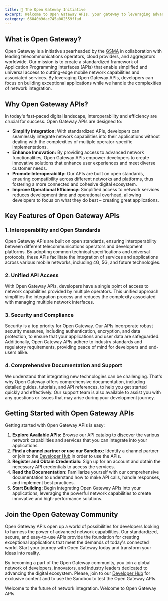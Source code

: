 ```yaml
---
title: 🚀 The Open Gateway Initiative
excerpt: Welcome to Open Gateway APIs, your gateway to leveraging advanced network capabilities in your applications. Whether you're a seasoned developer or just starting your journey, Open Gateway APIs provide the tools and resources you need to create innovative, high-performance applications.
category: 66840b9dac745a002559ffad
---
```


## What is Open Gateway?

Open Gateway is a initiative spearheaded by the [GSMA](https://www.gsma.com/solutions-and-impact/gsma-open-gateway/) in collaboration with leading telecommunications operators, cloud providers, and aggregators worldwide. Our mission is to create a standardized framework of Application Programming Interfaces (APIs) that enable simplified and universal access to cutting-edge mobile network capabilities and associated services. By leveraging Open Gateway APIs, developers can focus on building exceptional applications while we handle the complexities of network integration.

## Why Open Gateway APIs?

In today's fast-paced digital landscape, interoperability and efficiency are crucial for success. Open Gateway APIs are designed to:

- **Simplify Integration:** With standardized APIs, developers can seamlessly integrate network capabilities into their applications without dealing with the complexities of multiple operator-specific implementations.
- **Enhance Innovation:** By providing access to advanced network functionalities, Open Gateway APIs empower developers to create innovative solutions that enhance user experiences and meet diverse customer needs.
- **Promote Interoperability:** Our APIs are built on open standards, ensuring compatibility across different networks and platforms, thus fostering a more connected and cohesive digital ecosystem.
- **Improve Operational Efficiency:** Simplified access to network services reduces development time and operational overhead, allowing developers to focus on what they do best – creating great applications.

## Key Features of Open Gateway APIs

### 1. Interoperability and Open Standards

Open Gateway APIs are built on open standards, ensuring interoperability between different telecommunications operators and development platforms. By adopting common technical specifications and universal protocols, these APIs facilitate the integration of services and applications across various mobile networks, including 4G, 5G, and future technologies.

### 2. Unified API Access

With Open Gateway APIs, developers have a single point of access to network capabilities provided by multiple operators. This unified approach simplifies the integration process and reduces the complexity associated with managing multiple network interfaces.

### 3. Security and Compliance

Security is a top priority for Open Gateway. Our APIs incorporate robust security measures, including authentication, encryption, and data protection, to ensure that your applications and user data are safeguarded. Additionally, Open Gateway APIs adhere to industry standards and regulatory requirements, providing peace of mind for developers and end-users alike.

### 4. Comprehensive Documentation and Support

We understand that integrating new technologies can be challenging. That's why Open Gateway offers comprehensive documentation, including detailed guides, tutorials, and API references, to help you get started quickly and effectively. Our support team is also available to assist you with any questions or issues that may arise during your development journey.

## Getting Started with Open Gateway APIs

Getting started with Open Gateway APIs is easy:

1. **Explore Available APIs:** Browse our API catalog to discover the various network capabilities and services that you can integrate into your applications.
2. **Find a channel partner or use our Sandbox:** Identify a channel partner or join to the [Developer Hub](https://opengateway.telefonica.com/developer-hub) in order to use the APIs. 
3. **Register and Obtain Credentials:** Sign up for an account and obtain the necessary API credentials to access the services.
4. **Read the Documentation:** Familiarize yourself with our comprehensive documentation to understand how to make API calls, handle responses, and implement best practices.
5. **Start Building:** Begin integrating Open Gateway APIs into your applications, leveraging the powerful network capabilities to create innovative and high-performance solutions.


## Join the Open Gateway Community


Open Gateway APIs open up a world of possibilities for developers looking to harness the power of advanced network capabilities. Our standardized, secure, and easy-to-use APIs provide the foundation for creating exceptional applications that meet the demands of today's connected world. Start your journey with Open Gateway today and transform your ideas into reality.

By becoming a part of the Open Gateway community, you join a global network of developers, innovators, and industry leaders dedicated to advancing the digital ecosystem.  Please, join to our [Developer Hub](https://opengateway.telefonica.com/developer-hub) for exclusive content and to use the Sandbox to test the Open Gateway APIs.

Welcome to the future of network integration. Welcome to Open Gateway APIs.
